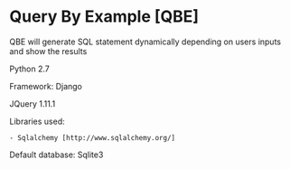 Query By Example [QBE]
======================

QBE will generate SQL statement dynamically depending on users inputs and show the results

Python 2.7

Framework: Django

JQuery 1.11.1

Libraries used:

	- Sqlalchemy [http://www.sqlalchemy.org/]
	
Default database: Sqlite3	
